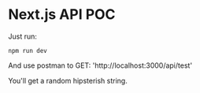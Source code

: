 # Next.js API POC


Just run:

`npm run dev`

And use postman to GET:
'http://localhost:3000/api/test'

You'll get a random hipsterish string.
